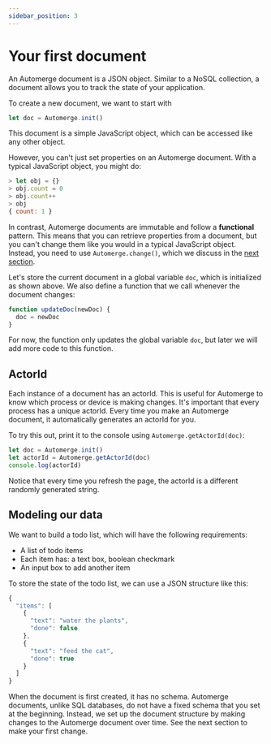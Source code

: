 ```yaml
---
sidebar_position: 3
---
```

# Your first document

An Automerge document is a JSON object. Similar to a NoSQL collection, a document allows you to track the state of your application.  

To create a new document, we want to start with 

```js
let doc = Automerge.init()
```

This document is a simple JavaScript object, which can be accessed like any other object. 

However, you can't just set properties on an Automerge document. With a typical JavaScript object, you might do:

```js
> let obj = {}
> obj.count = 0
> obj.count++
> obj
{ count: 1 }
```

In contrast, Automerge documents are immutable and follow a **functional** pattern. This means that you can retrieve properties from a document, but you can't change them like you would in a typical JavaScript object. Instead, you need to use `Automerge.change()`, which we discuss in the [next section](/docs/tutorial/make-a-change/).

Let's store the current document in a global variable `doc`, which is initialized as shown above. We also define a function that we call whenever the document changes:

```js
function updateDoc(newDoc) {
  doc = newDoc
}
```

For now, the function only updates the global variable `doc`, but later we will add more code to this function.

## ActorId

Each instance of a document has an actorId. This is useful for Automerge to know which process or device is making changes. It's important that every process has a unique actorId. Every time you make an Automerge document, it automatically generates an actorId for you.

To try this out, print it to the console using `Automerge.getActorId(doc)`:

```js
let doc = Automerge.init()
let actorId = Automerge.getActorId(doc)
console.log(actorId)
```

Notice that every time you refresh the page, the actorId is a different randomly generated string. 

## Modeling our data

We want to build a todo list, which will have the following requirements:

* A list of todo items 
* Each item has: a text box, boolean checkmark
* An input box to add another item 

To store the state of the todo list, we can use a JSON structure like this:

```js
{
  "items": [
    {
      "text": "water the plants",
      "done": false
    },
    {
      "text": "feed the cat",
      "done": true
    }
  ]
}
```

When the document is first created, it has no schema. Automerge documents, unlike SQL databases, do not have a fixed schema that you set at the beginning. Instead, we set up the document structure by making changes to the Automerge document over time. See the next section to make your first change.
